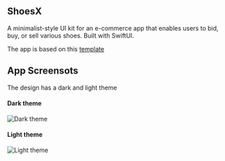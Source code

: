 ## ShoesX

A minimalist-style UI kit for an e-commerce app that enables users to bid, buy, or sell various shoes.
Built with SwiftUI.

The app is based on this [template](https://ui8.net/adstudio/products/shoesx---e-commerce-minimalist-app-ui-kit--80-premium-screen) 

## App Screensots

The design has a dark and light theme

#### Dark theme

![Dark theme](https://github.com/OrekuD/ShoesX/blob/development/screenshots/dark.png)

#### Light theme

![Light theme](https://github.com/OrekuD/ShoesX/blob/development/screenshots/light.png)
